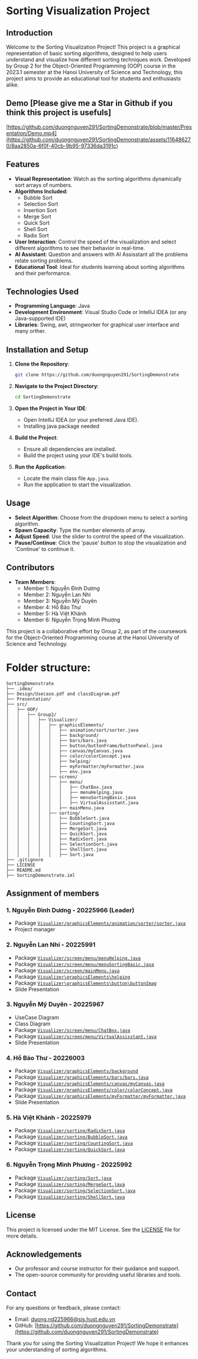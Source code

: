 # Sorting Visualization Project

## Introduction
Welcome to the Sorting Visualization Project! This project is a graphical representation of basic sorting algorithms, designed to help users understand and visualize how different sorting techniques work. Developed by Group 2 for the Object-Oriented Programming (OOP) course in the 2023.1 semester at the Hanoi University of Science and Technology, this project aims to provide an educational tool for students and enthusiasts alike.
## Demo [Please give me a Star in Github if you think this project is usefuls]

[https://github.com/duongnguyen291/SortingDemonstrate/blob/master/Presentation/Demo.mp4](https://github.com/duongnguyen291/SortingDemonstrate/assets/116486270/8aa2850a-6f0f-40cb-9b95-97336da3191c)

## Features
- **Visual Representation**: Watch as the sorting algorithms dynamically sort arrays of numbers.
- **Algorithms Included**:
  - Bubble Sort
  - Selection Sort
  - Insertion Sort
  - Merge Sort
  - Quick Sort
  - Shell Sort
  - Radix Sort
- **User Interaction**: Control the speed of the visualization and select different algorithms to see their behavior in real-time.
- **AI Assistant**: Question and answers with AI Assisstant all the problems relate sorting problems.
- **Educational Tool**: Ideal for students learning about sorting algorithms and their performance.

## Technologies Used
- **Programming Language**: Java
- **Development Environment**: Visual Studio Code or IntelliJ IDEA (or any Java-supported IDE)
- **Libraries**: Swing, awt, stringworker for graphical user interface and many orther.

## Installation and Setup
1. **Clone the Repository**: 
    ```sh
    git clone https://github.com/duongnguyen291/SortingDemonstrate
    ```
2. **Navigate to the Project Directory**:
    ```sh
    cd SortingDemonstrate
    ```
3. **Open the Project in Your IDE**:
    - Open IntelliJ IDEA (or your preferred Java IDE).
    - Installing java package needed

4. **Build the Project**: 
    - Ensure all dependencies are installed.
    - Build the project using your IDE's build tools.

5. **Run the Application**:
    - Locate the main class file `App.java`.
    - Run the application to start the visualization.

## Usage
- **Select Algorithm**: Choose from the dropdown menu to select a sorting algorithm.
- **Spawn Capacity**: Type the number elements of array.
- **Adjust Speed**: Use the slider to control the speed of the visualization.
- **Pause/Continue**: Click the 'pause' button to stop the visualization and 'Continue' to continue it.

## Contributors
- **Team Members**:
  - Member 1: Nguyễn Đình Dương
  - Member 2: Nguyễn Lan Nhi
  - Member 3: Nguyễn Mỹ Duyên
  - Member 4: Hồ Bảo Thư
  - Member 5: Hà Việt Khánh
  - Member 6: Nguyễn Trọng Minh Phương

This project is a collaborative effort by Group 2, as part of the coursework for the Object-Oriented Programming course at the Hanoi University of Science and Technology.
# Folder structure:
```
SortingDemonstrate
├── .idea/
├── Design/Usecase.pdf and classDiagram.pdf
├── Presentation/
├── src/
│   ├── OOP/
│   │   ├── Group2/
│   │   │   ├── Visualizer/
│   │   │   │   ├── graphicsElements/
│   │   │   │   │   ├── animation/sort/sorter.java
│   │   │   │   │   ├── background/
│   │   │   │   │   ├── bars/bars.java
│   │   │   │   │   ├── button/buttonFrame/buttonPanel.java
│   │   │   │   │   ├── canvas/myCanvas.java
│   │   │   │   │   ├── color/colorConcept.java
│   │   │   │   │   ├── helping/
│   │   │   │   │   ├── myFormatter/myFormatter.java
│   │   │   │   │   ├── env.java
│   │   │   │   ├── screen/
│   │   │   │   │   ├── menu/
│   │   │   │   │   │   ├── ChatBox.java
│   │   │   │   │   │   ├── menuHelping.java
│   │   │   │   │   │   ├── menuSortingBasic.java
│   │   │   │   │   │   ├── VirtualAssisstant.java
│   │   │   │   │   ├── mainMenu.java
│   │   │   │   ├── sorting/
│   │   │   │   │   ├── BubbleSort.java
│   │   │   │   │   ├── CountingSort.java
│   │   │   │   │   ├── MergeSort.java
│   │   │   │   │   ├── QuickSort.java
│   │   │   │   │   ├── RadixSort.java
│   │   │   │   │   ├── SelectionSort.java
│   │   │   │   │   ├── ShellSort.java
│   │   │   │   │   ├── Sort.java
├── .gitignore
├── LICENSE
├── README.md
├── SortingDemonstrate.iml

```


## Assignment of members

### 1. Nguyễn Đình Dương - 20225966 (Leader)

- Package [`Visualizer/graphicsElements/animation/sorter/sorter.java`](https://github.com/duongnguyen291/SortingDemonstrate/blob/master/src/OOP/Group2/Visualizer/graphicsElements/animation/sorter/sorter.java)
- Project manager
### 2. Nguyễn Lan Nhi - 20225991
- Package [`Visualizer/screen/menu/menuHelping.java`](https://github.com/duongnguyen291/SortingDemonstrate/blob/master/src/OOP/Group2/Visualizer/screen/menu/menuHelping.java)
- Package [`Visualizer/screen/menu/menuSortingBasic.java`](https://github.com/duongnguyen291/SortingDemonstrate/blob/master/src/OOP/Group2/Visualizer/screen/menu/menuSortingBasic.java)
- Package [`Visualizer/screen/mainMenu.java`](https://github.com/duongnguyen291/SortingDemonstrate/blob/master/src/OOP/Group2/Visualizer/screen/mainMenu.java)
- Package [`Visualizer\graphicsElements\helping`](D:\github\SortingDemonstrate\src\OOP\Group2\Visualizer\graphicsElements\helping)
- Package [`Visualizer\graphicsElements\button\buttonImag`](D:\github\SortingDemonstrate\src\OOP\Group2\Visualizer\graphicsElements\button\buttonImage)
- Slide Presentation
### 3. Nguyễn Mỹ Duyên - 20225967
- UseCase Diagram
- Class Diagram
- Package [`Visualizer/screen/menu/ChatBox.java`](https://github.com/duongnguyen291/SortingDemonstrate/blob/master/src/OOP/Group2/Visualizer/screen/menu/ChatBox.java)
- Package [`Visualizer/screen/menu/VirtualAssisstant.java`](https://github.com/duongnguyen291/SortingDemonstrate/blob/master/src/OOP/Group2/Visualizer/screen/menu/VirtualAssisstant.java)
- Slide Presentation
### 4. Hồ Bảo Thư - 20226003 
- Package [`Visualizer/graphicsElements/background`](https://github.com/duongnguyen291/SortingDemonstrate/tree/master/src/OOP/Group2/Visualizer/graphicsElements/background)
- Package [`Visualizer/graphicsElements/bars/bars.java`](https://github.com/duongnguyen291/SortingDemonstrate/blob/master/src/OOP/Group2/Visualizer/graphicsElements/bars/bars.java)
- Package [`Visualizer/graphicsElements/canvas/myCanvas.java`](https://github.com/duongnguyen291/SortingDemonstrate/blob/master/src/OOP/Group2/Visualizer/graphicsElements/canvas/myCanvas.java)
- Package [`Visualizer/graphicsElements/color/colorConcept.java`](https://github.com/duongnguyen291/SortingDemonstrate/blob/master/src/OOP/Group2/Visualizer/graphicsElements/color/colorConcept.java)
- Package [`Visualizer/graphicsElements/myFormatter/myFormatter.java`](https://github.com/duongnguyen291/SortingDemonstrate/blob/master/src/OOP/Group2/Visualizer/graphicsElements/myFormatter/myFormatter.java)
- Slide Presentation
### 5. Hà Việt Khánh - 20225979
- Package [`Visualizer/sorting/RadixSort.java`](https://github.com/duongnguyen291/SortingDemonstrate/blob/master/src/OOP/Group2/Visualizer/sorting/RadixSort.java)
- Package [`Visualizer/sorting/BubbleSort.java`](https://github.com/duongnguyen291/SortingDemonstrate/blob/master/src/OOP/Group2/Visualizer/sorting/BubbleSort.java)
- Package [`Visualizer/sorting/CountingSort.java`](https://github.com/duongnguyen291/SortingDemonstrate/blob/master/src/OOP/Group2/Visualizer/sorting/CountingSort.java)
- Package [`Visualizer/sorting/QuickSort.java`](https://github.com/duongnguyen291/SortingDemonstrate/blob/master/src/OOP/Group2/Visualizer/sorting/QuickSort.java)

### 6. Nguyễn Trọng Minh Phương - 20225992
- Package [`Visualizer/sorting/Sort.java`](https://github.com/duongnguyen291/SortingDemonstrate/blob/master/src/OOP/Group2/Visualizer/sorting/Sort.java)
- Package [`Visualizer/sorting/MergeSort.java`](https://github.com/duongnguyen291/SortingDemonstrate/blob/master/src/OOP/Group2/Visualizer/sorting/MergeSort.java)
- Package [`Visualizer/sorting/SelectionSort.java`](https://github.com/duongnguyen291/SortingDemonstrate/blob/master/src/OOP/Group2/Visualizer/sorting/SelectionSort.java)
- Package [`Visualizer/sorting/ShellSort.java`](https://github.com/duongnguyen291/SortingDemonstrate/blob/master/src/OOP/Group2/Visualizer/sorting/ShellSort.java)


## License
This project is licensed under the MIT License. See the [LICENSE](LICENSE) file for more details.

## Acknowledgements
- Our professor and course instructor for their guidance and support.
- The open-source community for providing useful libraries and tools.

## Contact
For any questions or feedback, please contact:
- Email: duong.nd225966@sis.hust.edu.vn
- GitHub: [https://github.com/duongnguyen291/SortingDemonstrate](https://github.com/duongnguyen291/SortingDemonstrate)

Thank you for using the Sorting Visualization Project! We hope it enhances your understanding of sorting algorithms.
